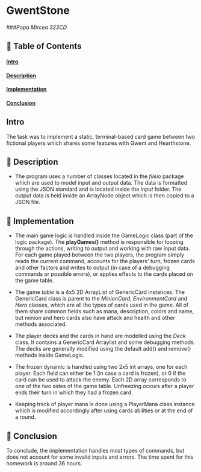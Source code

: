 # GwentStone 
###*Popa Mircea 323CD*


## 📝 Table of Contents
#### [Intro](#intro)
#### [Description](#description)
#### [Implementation](#implementation)
#### [Conclusion](#conclusion)


## Intro <a name = "intro"></a>
The task was to implement a static, terminal-based card game between two
fictional players which shares some features with Gwent and Hearthstone.

## 🔧 Description <a name = "description"></a>
* The program uses a number of classes located in the *fileio* package
which are used to model input and output data. The data is formatted using the
JSON standard and is located inside the *input* folder. The output 
data is held inside an ArrayNode object which is then copied to a JSON file.

## 🏁 Implementation <a name = "description"></a>
* The main game logic is handled inside the GameLogic class (part of the logic
package). The **playGames()** method is responsible for looping through
the actions, writing to output and working with raw input data. For each game
played between the two players, the program simply reads the current command,
accounts for the players' turn, frozen cards and other factors and writes to
output (in case of a debugging commands or possible errors), or applies
effects to the cards placed on the game table.

* The game *table* is a 4x5 2D ArrayList of GenericCard instances. The
GenericCard class is parent to the *MinionCard*, *EnvironmentCard* and
*Hero* classes, which are all the types of cards used in the game. All of them
share common fields such as mana, description, colors and name, but minion 
and hero cards also have attack and health and other methods associated.

* The player decks and the cards in hand are modelled using the *Deck* class.
It contains a GenericCard Arraylist and some debugging methods. The decks are
generally modified using the default add() and remove() methods inside GameLogic.

* The frozen dynamic is handled using two 2x5 int arrays, one for each player.
Each field can either be 1 (in case a card is frozen), or 0 if the card can be
used to attack the enemy. Each 2D array corresponds to one of the two sides of
the game table. Unfreezing occurs after a player ends their turn in which they
had a frozen card.

* Keeping track of player mana is done using a PlayerMana class instance which
is modified accordingly after using cards abilities or at the end of a round.

## 🎈 Conclusion <a name = "description"></a>
To conclude, the implementation handles most types of commands, but does not
account for some invalid inputs and errors. The time spent for this homework
is around 36 hours.

